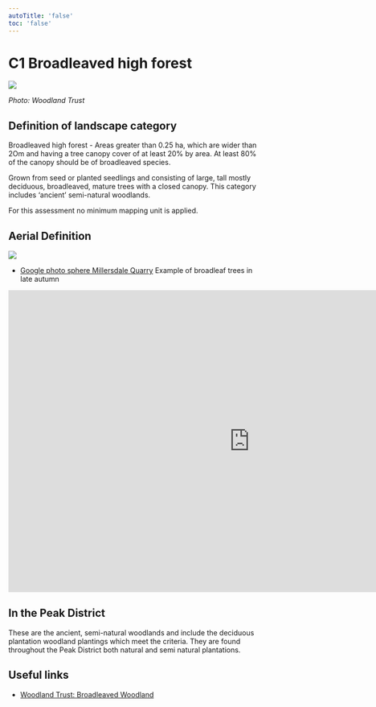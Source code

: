 ```yaml
---
autoTitle: 'false'
toc: 'false'
---
```


# C1 Broadleaved high forest

![](https://reports.peakdistrict.gov.uk/media/interpretation-key/c1.png)

_Photo: Woodland Trust_

## Definition of landscape category

Broadleaved high forest - Areas greater than 0.25 ha, which are wider than 2Om and having a tree canopy cover of at least 20% by area. At least 80% of the canopy should be of broadleaved species.

Grown from seed or planted seedlings and consisting of large, tall mostly deciduous, broadleaved, mature trees with a closed canopy. This category includes ‘ancient’ semi-natural woodlands.

For this assessment no minimum mapping unit is applied.

## Aerial Definition

![](https://reports.peakdistrict.gov.uk/media/interpretation-key/fig3.png)

*   [Google photo sphere Millersdale Quarry](https://goo.gl/maps/CVKYMKLq24q7uEw67) Example of broadleaf trees in late autumn

<iframe style="border: 0;" src="https://www.google.com/maps/embed?pb=!4v1683132801163!6m8!1m7!1sCAoSLEFGMVFpcFBzSFZfNEFVWkhDQzAzVDFyeEFYX2JZdDhfYldOV0U5ZVFtcnRT!2m2!1d53.2560761!2d-1.7965235!3f192.39054685286374!4f-16.86598790165324!5f0.7820865974627469" width="960" height="600" allowfullscreen="allowfullscreen" loading="lazy"></iframe>

## In the Peak District

These are the ancient, semi-natural woodlands and include the deciduous plantation woodland plantings which meet the criteria. They are found throughout the Peak District both natural and semi natural plantations.

## Useful links

*   [Woodland Trust: Broadleaved Woodland](https://www.woodlandtrust.org.uk/trees-woods-and-wildlife/habitats/broadleaved-woodland/)